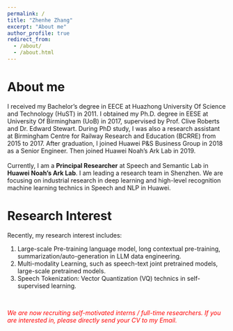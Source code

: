 ```yaml
---
permalink: /
title: "Zhenhe Zhang"
excerpt: "About me"
author_profile: true
redirect_from: 
  - /about/
  - /about.html
---
```

# About me
I received my Bachelor’s degree in EECE at Huazhong University Of Science and Technology (HuST) in 2011.
I obtained my Ph.D. degree in EESE at University Of Birmingham (UoB) in 2017, supervised by Prof. Clive Roberts and Dr. Edward Stewart.
During PhD study, I was also a research assistant at Birmingham Centre for Railway Research and Education (BCRRE) from 2015 to 2017.
After graduation, I joined Huawei P&S Business Group in 2018 as a Senior Engineer. Then joined Huawei Noah’s Ark Lab in 2019.
<br><br>
Currently, I am a **Principal Researcher** at Speech and Semantic Lab in **Huawei Noah’s Ark Lab**.
I am leading a research team in Shenzhen. We are focusing on industrial research in deep learning and high-level recognition machine learning technics in Speech and NLP in Huawei.

# Research Interest
Recently, my research interest includes:
<br>
1. Large-scale Pre-training language model, long contextual pre-training, summarization/auto-generation in LLM data engineering.
2. Multi-modality Learning, such as speech-text joint pretrained models, large-scale pretrained models.
3. Speech Tokenization: Vector Quantization (VQ) technics in self-supervised learning.
<br>

<span style="color:red">*We are now recruiting self-motivated interns / full-time researchers. If you are interested in, please directly send your CV to my Email.*</span>
